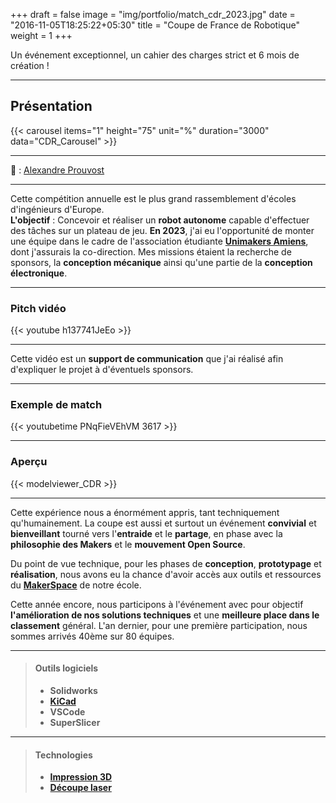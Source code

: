 +++
draft = false
image = "img/portfolio/match_cdr_2023.jpg"
date = "2016-11-05T18:25:22+05:30"
title = "Coupe de France de Robotique"
weight = 1
+++

Un événement exceptionnel, un cahier des charges strict et 6 mois de création !

<!--more-->

---

## Présentation

{{< carousel items="1" height="75" unit="%" duration="3000" data="CDR_Carousel" >}}

---

📸 : [Alexandre Prouvost](https://www.linkedin.com/search/results/all/?fetchDeterministicClustersOnly=true&heroEntityKey=urn%3Ali%3Afsd_profile%3AACoAABxiIFkBtblVHnqbpmA1rnSBEohWrMPPLkc&keywords=alexandre%20prouvost&origin=RICH_QUERY_SUGGESTION&position=1&searchId=6f376a2d-c833-46a8-9358-90f01049af60&sid=kDo&spellCorrectionEnabled=false "Linkedin")

---

Cette compétition annuelle est le plus grand rassemblement d'écoles d'ingénieurs d'Europe.  
**L'objectif** : Concevoir et réaliser un **robot autonome** capable d'effectuer des tâches sur un plateau de jeu.
**En 2023**, j'ai eu l'opportunité de monter une équipe dans le cadre de l'association étudiante **[Unimakers Amiens](https://unimakers.github.io)**, dont j'assurais la co-direction. Mes missions étaient la recherche de sponsors, la **conception mécanique** ainsi qu'une partie de la **conception électronique**.

---

### Pitch vidéo

{{< youtube h137741JeEo >}}

---

Cette vidéo est un **support de communication** que j'ai réalisé afin d'expliquer le projet à d'éventuels sponsors.

---

### Exemple de match

{{< youtubetime PNqFieVEhVM 3617 >}}

---

### Aperçu

{{< modelviewer_CDR >}}

---

Cette expérience nous a énormément appris, tant techniquement qu'humainement. La coupe est aussi et surtout un événement **convivial** et **bienveillant** tourné vers l'**entraide** et le **partage**, en phase avec la **philosophie des Makers** et le **mouvement Open Source**.

Du point de vue technique, pour les phases de **conception**, **prototypage** et **réalisation**, nous avons eu la chance d'avoir accès aux outils et ressources du **[MakerSpace](https://makerspace-amiens.fr)** de notre école.

Cette année encore, nous participons à l'événement avec pour objectif **l'amélioration de nos solutions techniques** et une **meilleure place dans le classement** général. L'an dernier, pour une première participation, nous sommes arrivés 40ème sur 80 équipes.

---

>#### Outils logiciels
>
>- **Solidworks**
>- **[KiCad](https://www.kicad.org)**
>- **VSCode**
>- **SuperSlicer**

---

>#### Technologies
>
>- **[Impression 3D](https://makerspace-amiens.fr/pages/machines/)**
>- **[Découpe laser](https://makerspace-amiens.fr/pages/machines/)**
